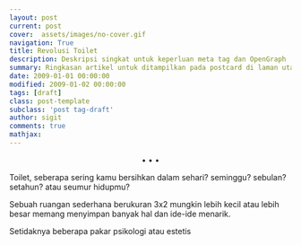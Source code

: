 ```yaml
---
layout: post
current: post
cover:  assets/images/no-cover.gif
navigation: True
title: Revolusi Toilet
description: Deskripsi singkat untuk keperluan meta tag dan OpenGraph
summary: Ringkasan artikel untuk ditampilkan pada postcard di laman utama, topik, dan artikel terkait.
date: 2009-01-01 00:00:00
modified: 2009-01-02 00:00:00
tags: [draft]
class: post-template
subclass: 'post tag-draft'
author: sigit
comments: true
mathjax:
---
```


<center>•   •   •</center>

Toilet, seberapa sering kamu bersihkan dalam sehari? seminggu? sebulan? setahun? atau seumur hidupmu?

Sebuah ruangan sederhana berukuran 3x2 mungkin lebih kecil atau lebih besar memang menyimpan banyak hal dan ide-ide menarik.

Setidaknya beberapa pakar psikologi atau estetis 